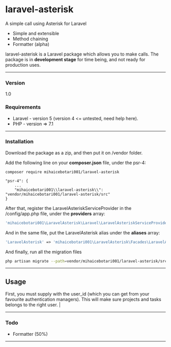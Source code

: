 # laravel-asterisk
A simple call using Asterisk for Laravel
  - Simple and extensible
  - Method chaining
  - Formatter (alpha)

laravel-asterisk is a Laravel package which allows you to make calls. The package is in **development stage** for time being, and not ready for production uses.

----

### Version
1.0

### Requirements

* Laravel - version 5 (version 4 <= untested, need help here). 
* PHP - version => 7.1

----

### Installation

Download the package as a zip, and then put it on /vendor folder. 

Add the following line on your **composer.json** file, under the psr-4:

```
composer require mihaicebotari001/laravel-asterisk
```


```
"psr-4": {
    ...
    "mihaicebotari001\\laravel-asterisk\\": "vendor/mihaicebotari001/laravel-asterisk/src"
}
```

After that, register the LaravelAsteriskServiceProvider in the /config/app.php file, under the **providers** array:
```php
'mihaicebotari001\LaravelAsterisk\Laravel\LaravelAsteriskServiceProvider'
```

And in the same file, put the LaravelAsterisk alias under the **aliases** array:
```php
'LaravelAsterisk' => 'mihaicebotari001\LaravelAsterisk\Facades\LaravelAsterisk'
```

And finally, run all the migration files
```sh
php artisan migrate --path=vendor/mihaicebotari001/laravel-asterisk/src/database/migrations
```

----

## Usage

First, you must supply with the user_id (which you can get from your favourite authentication managers). This will make sure projects and tasks belongs to the right user.                           |

----

### Todo

 - Formatter (50%)

----
